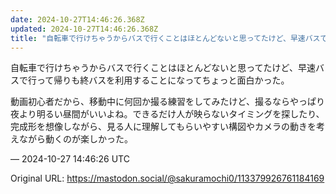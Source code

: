 ```yaml
---
date: 2024-10-27T14:46:26.368Z
updated: 2024-10-27T14:46:26.368Z
title: "自転車で行けちゃうからバスで行くことはほとんどないと思ってたけど、早速バスで行っ[...]"
---
```


<p>自転車で行けちゃうからバスで行くことはほとんどないと思ってたけど、早速バスで行って帰りも終バスを利用することになってちょっと面白かった。</p><p>動画初心者だから、移動中に何回か撮る練習をしてみたけど、撮るならやっぱり夜より明るい昼間がいいよね。できるだけ人が映らないタイミングを探したり、完成形を想像しながら、見る人に理解してもらいやすい構図やカメラの動きを考えながら動くのが楽しかった。</p>

&mdash; 2024-10-27 14:46:26 UTC

Original URL: https://mastodon.social/@sakuramochi0/113379926761184169
